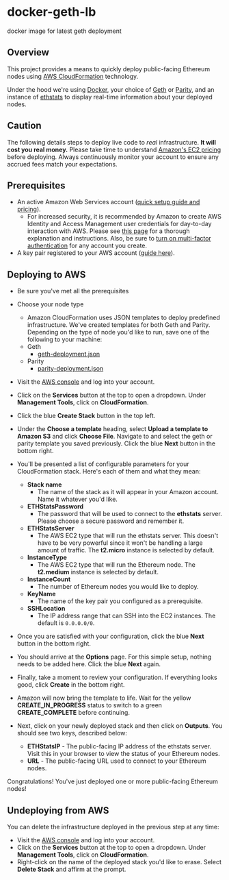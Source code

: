 # docker-geth-lb
docker image for latest geth deployment

Overview
-------

This project provides a means to quickly deploy public-facing Ethereum nodes using [AWS CloudFormation](https://docs.aws.amazon.com/AWSCloudFormation/latest/UserGuide/Welcome.html) technology. 

Under the hood we're using [Docker](https://www.docker.com/), your choice of [Geth](https://github.com/ethereum/go-ethereum) or [Parity](https://github.com/paritytech/parity), and an instance of [ethstats](https://github.com/cubedro/eth-netstats) to display real-time information about your deployed nodes.

Caution
--------
The following details steps to deploy live code to *real* infrastructure. **It will cost you real money.** Please take time to understand [Amazon's EC2 pricing](https://aws.amazon.com/ec2/pricing/) before deploying. Always continuously monitor your account to ensure any accrued fees match your expectations.

Prerequisites
-----------------

 - An active Amazon Web Services account ([quick setup guide and pricing](https://docs.aws.amazon.com/AWSCloudFormation/latest/UserGuide/cfn-sign-up-for-aws.html)).
	 - For increased security, it is recommended by Amazon to create AWS Identity and Access Management user credentials for day-to-day interaction with AWS. Please see [this page](https://docs.aws.amazon.com/general/latest/gr/root-vs-iam.html) for a thorough explanation and instructions. Also, be sure to [turn on multi-factor authentication](https://docs.aws.amazon.com/IAM/latest/UserGuide/id_credentials_mfa.html) for any account you create.
 - A key pair registered to your AWS account ([guide here](https://docs.aws.amazon.com/AWSEC2/latest/UserGuide/ec2-key-pairs.html#having-ec2-create-your-key-pair)).

Deploying to AWS
-------------------------

- Be sure you've met all the prerequisites
- Choose your node type
	- Amazon CloudFormation uses JSON templates to deploy predefined infrastructure. We've created templates for both Geth and Parity. Depending on the type of node you'd like to run, save one of the following to your machine:
	- Geth
		- [geth-deployment.json](https://raw.githubusercontent.com/MyEtherWallet/docker-geth-lb/master/aws-cloudformation/geth-deployment.json)
	- Parity
		- [parity-deployment.json](https://raw.githubusercontent.com/MyEtherWallet/docker-geth-lb/master/aws-cloudformation/parity-deployment.json)

- Visit the [AWS console](https://console.aws.amazon.com) and log into your account.
- Click on the **Services** button at the top to open a dropdown. Under **Management Tools**, click on **CloudFormation**.
- Click the blue **Create Stack** button in the top left.
- Under the **Choose a template** heading, select **Upload a template to Amazon S3** and click **Choose File**. Navigate to and select the geth or parity template you saved previously. Click the blue **Next** button in the bottom right.
- You'll be presented a list of configurable parameters for your CloudFormation stack. Here's each of them and what they mean:
	- **Stack name** 
		- The name of the stack as it will appear in your Amazon account. Name it whatever you'd like.
	- **ETHStatsPassword**
		- The password that will be used to connect to the **ethstats** server. Please choose a secure password and remember it.
	- **ETHStatsServer**
		- The AWS EC2 type that will run the ethstats server. This doesn't have to be very powerful since it won't be handling a large amount of traffic. The **t2.micro** instance is selected by default. 
	- **InstanceType**
		- The AWS EC2 type that will run the Ethereum node. The **t2.medium** instance is selected by default. 
	- **InstanceCount**
		- The number of Ethereum nodes you would like to deploy. 
	- **KeyName**
		- The name of the key pair you configured as a prerequisite.
	- **SSHLocation**
		- The IP address range that can SSH into the EC2 instances. The default is `0.0.0.0/0`.
- Once you are satisfied with your configuration, click the blue **Next** button in the bottom right.
- You should arrive at the **Options** page. For this simple setup, nothing needs to be added here. Click the blue **Next** again. 
- Finally, take a moment to review your configuration. If everything looks good, click **Create** in the bottom right.
- Amazon will now bring the template to life. Wait for the yellow **CREATE_IN_PROGRESS** status to switch to a green **CREATE_COMPLETE** before continuing. 
- Next, click on your newly deployed stack and then click on **Outputs**. You should see two keys, described below:
	- **ETHStatsIP** - The public-facing IP address of the ethstats server. Visit this in your browser to view the status of your Ethereum nodes.
	- **URL** - The public-facing URL used to connect to your Ethereum nodes.

Congratulations! You've just deployed one or more public-facing Ethereum nodes!

Undeploying from AWS
-------------------------
You can delete the infrastructure deployed in the previous step at any time:

- Visit the [AWS console](https://console.aws.amazon.com) and log into your account.
- Click on the **Services** button at the top to open a dropdown. Under **Management Tools**, click on **CloudFormation**.
- Right-click on the name of the deployed stack you'd like to erase. Select **Delete Stack** and affirm at the prompt.

